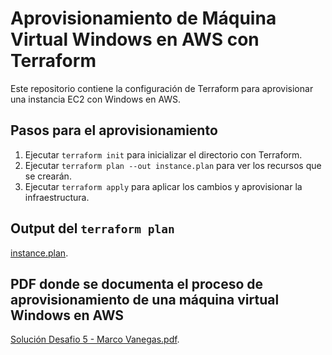 # Aprovisionamiento de Máquina Virtual Windows en AWS con Terraform

Este repositorio contiene la configuración de Terraform para aprovisionar una instancia EC2 con Windows en AWS.

## Pasos para el aprovisionamiento

1. Ejecutar `terraform init` para inicializar el directorio con Terraform.
2. Ejecutar `terraform plan --out instance.plan` para ver los recursos que se crearán.
3. Ejecutar `terraform apply` para aplicar los cambios y aprovisionar la infraestructura.

## Output del `terraform plan`

[instance.plan](instance.plan).

## PDF donde se documenta el proceso de aprovisionamiento de una máquina virtual Windows en AWS

[Solución Desafio 5 - Marco Vanegas.pdf](Solución_Desafio_5_-_Marco_Vanegas.pdf).
